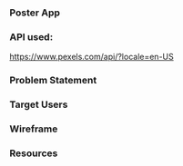 ### Poster App
### API used:
   https://www.pexels.com/api/?locale=en-US

### Problem Statement


### Target Users



### Wireframe


### Resources

